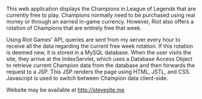 This web application displays the Champions in League of Legends that are currently free to play. Champions normally need to be purchased using real money or through an earned in-game currency. However, Riot also offers a rotation of Champions that are entirely free that week.

Using Riot Games' API, queries are sent from my server every hour to receive all the data regarding the current free week rotation. If this rotation is deemed new, it is stored in a MySQL database. When the user visits the site, they arrive at the IndexServlet, which uses a Database Access Object to retrieve current Champion data from the database and then forwards the request to a JSP. This JSP renders the page using HTML, JSTL, and CSS. Javascript is used to switch between Champion data client-side.

Website may be available at http://stevesite.me